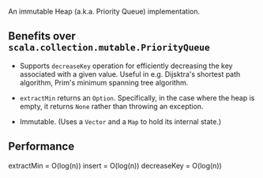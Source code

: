 An immutable Heap (a.k.a. Priority Queue) implementation.

Benefits over `scala.collection.mutable.PriorityQueue`
-----

* Supports `decreaseKey` operation for efficiently decreasing the key associated with a given value. Useful in e.g. Dijsktra's shortest path algorithm, Prim's minimum spanning tree algorithm.

* `extractMin` returns an `Option`. Specifically, in the case where the heap is empty, it returns `None` rather than throwing an exception.

* Immutable. (Uses a `Vector` and a `Map` to hold its internal state.)

Performance
-----

extractMin = O(log(n))
insert = O(log(n))
decreaseKey = O(log(n))
